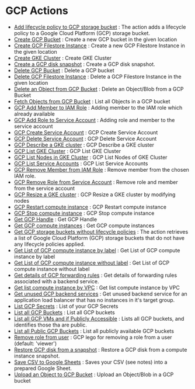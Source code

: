 # GCP Actions
* [Add lifecycle policy to GCP storage bucket](https://github.com/unskript/Awesome-CloudOps-Automation/tree/master/GCP/legos/gcp_add_lifecycle_policy_to_bucket/README.md) : The action adds a lifecycle policy to a Google Cloud Platform (GCP) storage bucket.
* [Create GCP Bucket](https://github.com/unskript/Awesome-CloudOps-Automation/tree/master/GCP/legos/gcp_create_bucket/README.md) : Create a new GCP bucket in the given location
* [Create GCP Filestore Instance](https://github.com/unskript/Awesome-CloudOps-Automation/tree/master/GCP/legos/gcp_create_filestore_instance/README.md) : Create a new GCP Filestore Instance in the given location
* [Create GKE Cluster](https://github.com/unskript/Awesome-CloudOps-Automation/tree/master/GCP/legos/gcp_create_gke_cluster/README.md) : Create GKE Cluster
* [Create a GCP disk snapshot](https://github.com/unskript/Awesome-CloudOps-Automation/tree/master/GCP/legos/gcp_create_disk_snapshot/README.md) : Create a GCP disk snapshot.
* [Delete GCP Bucket](https://github.com/unskript/Awesome-CloudOps-Automation/tree/master/GCP/legos/gcp_delete_bucket/README.md) : Delete a GCP bucket
* [Delete GCP Filestore Instance](https://github.com/unskript/Awesome-CloudOps-Automation/tree/master/GCP/legos/gcp_delete_filestore_instance/README.md) : Delete a GCP Filestore Instance in the given location
* [Delete an Object from GCP Bucket](https://github.com/unskript/Awesome-CloudOps-Automation/tree/master/GCP/legos/gcp_delete_object_from_bucket/README.md) : Delete an Object/Blob from a GCP Bucket
* [Fetch Objects from GCP Bucket](https://github.com/unskript/Awesome-CloudOps-Automation/tree/master/GCP/legos/gcp_fetch_objects_from_bucket/README.md) : List all Objects in a GCP bucket
* [GCP Add Member to IAM Role](https://github.com/unskript/Awesome-CloudOps-Automation/tree/master/GCP/legos/gcp_add_member_to_iam_role/README.md) : Adding member to the IAM role which already available
* [GCP Add Role to Service Account](https://github.com/unskript/Awesome-CloudOps-Automation/tree/master/GCP/legos/gcp_add_role_to_service_account/README.md) : Adding role and member to the service account
* [GCP Create Service Account](https://github.com/unskript/Awesome-CloudOps-Automation/tree/master/GCP/legos/gcp_create_service_account/README.md) : GCP Create Service Account
* [GCP Delete Service Account](https://github.com/unskript/Awesome-CloudOps-Automation/tree/master/GCP/legos/gcp_delete_service_account/README.md) : GCP Delete Service Account
* [GCP Describe a GKE cluster](https://github.com/unskript/Awesome-CloudOps-Automation/tree/master/GCP/legos/gcp_describe_gke_cluster/README.md) : GCP Describe a GKE cluster
* [GCP List GKE Cluster](https://github.com/unskript/Awesome-CloudOps-Automation/tree/master/GCP/legos/gcp_list_gke_cluster/README.md) : GCP List GKE Cluster
* [GCP List Nodes in GKE Cluster](https://github.com/unskript/Awesome-CloudOps-Automation/tree/master/GCP/legos/gcp_list_nodes_in_gke_cluster/README.md) : GCP List Nodes of GKE Cluster
* [GCP List Service Accounts](https://github.com/unskript/Awesome-CloudOps-Automation/tree/master/GCP/legos/gcp_list_service_accounts/README.md) : GCP List Service Accounts
* [GCP Remove Member from IAM Role](https://github.com/unskript/Awesome-CloudOps-Automation/tree/master/GCP/legos/gcp_remove_member_from_iam_role/README.md) : Remove member from the chosen IAM role.
* [GCP Remove Role from Service Account](https://github.com/unskript/Awesome-CloudOps-Automation/tree/master/GCP/legos/gcp_remove_role_from_service_account/README.md) : Remove role and member from the service account
* [GCP Resize a GKE cluster](https://github.com/unskript/Awesome-CloudOps-Automation/tree/master/GCP/legos/gcp_resize_gke_cluster/README.md) : GCP Resize a GKE cluster by modifying nodes
* [GCP Restart compute instance](https://github.com/unskript/Awesome-CloudOps-Automation/tree/master/GCP/legos/gcp_restart_compute_instances/README.md) : GCP Restart compute instance
* [GCP Stop compute instance](https://github.com/unskript/Awesome-CloudOps-Automation/tree/master/GCP/legos/gcp_stop_compute_instances/README.md) : GCP Stop compute instance
* [Get GCP Handle](https://github.com/unskript/Awesome-CloudOps-Automation/tree/master/GCP/legos/gcp_get_handle/README.md) : Get GCP Handle
* [Get GCP compute instances](https://github.com/unskript/Awesome-CloudOps-Automation/tree/master/GCP/legos/gcp_list_compute_instances/README.md) : Get GCP compute instances
* [Get GCP storage buckets without lifecycle policies](https://github.com/unskript/Awesome-CloudOps-Automation/tree/master/GCP/legos/gcp_get_buckets_without_lifecycle_policies/README.md) : The action retrieves a list of Google Cloud Platform (GCP) storage buckets that do not have any lifecycle policies applied.
* [Get List of GCP compute instance by label](https://github.com/unskript/Awesome-CloudOps-Automation/tree/master/GCP/legos/gcp_list_compute_instances_by_label/README.md) : Get List of GCP compute instance by label
* [Get List of GCP compute instance without label](https://github.com/unskript/Awesome-CloudOps-Automation/tree/master/GCP/legos/gcp_get_instances_without_label/README.md) : Get List of GCP compute instance without label
* [Get details of GCP forwarding rules](https://github.com/unskript/Awesome-CloudOps-Automation/tree/master/GCP/legos/gcp_get_forwarding_rules_details/README.md) : Get details of forwarding rules associated with a backend service.
* [Get list  compute instance by VPC](https://github.com/unskript/Awesome-CloudOps-Automation/tree/master/GCP/legos/gcp_list_compute_instances_by_vpc/README.md) : Get list  compute instance by VPC
* [Get unused GCP backend services](https://github.com/unskript/Awesome-CloudOps-Automation/tree/master/GCP/legos/gcp_get_unused_backend_services/README.md) : Get unused backend service for an application load balancer that has no instances in it's target group.
* [List GCP Secrets](https://github.com/unskript/Awesome-CloudOps-Automation/tree/master/GCP/legos/gcp_list_secrets/README.md) : List of your GCP Secrets
* [List all GCP Buckets](https://github.com/unskript/Awesome-CloudOps-Automation/tree/master/GCP/legos/gcp_list_buckets/README.md) : List all GCP buckets
* [List all GCP VMs and if Publicly Accessible](https://github.com/unskript/Awesome-CloudOps-Automation/tree/master/GCP/legos/gcp_list_vms_access/README.md) : Lists all GCP buckets, and identifies those tha are public.
* [List all Public GCP Buckets](https://github.com/unskript/Awesome-CloudOps-Automation/tree/master/GCP/legos/gcp_list_public_buckets/README.md) : List all publicly available GCP buckets
* [Remove role from user](https://github.com/unskript/Awesome-CloudOps-Automation/tree/master/GCP/legos/gcp_remove_user_role/README.md) : GCP lego for removing a role from a user (default: 'viewer')
* [Restore GCP disk from a snapshot](https://github.com/unskript/Awesome-CloudOps-Automation/tree/master/GCP/legos/gcp_restore_disk_from_snapshot/README.md) : Restore a GCP disk from a compute instance snapshot.
* [Save CSV to Google Sheets](https://github.com/unskript/Awesome-CloudOps-Automation/tree/master/GCP/legos/gcp_save_csv_to_google_sheets_v1/README.md) : Saves your CSV (see notes) into a prepared Google Sheet.
* [Upload an Object to GCP Bucket](https://github.com/unskript/Awesome-CloudOps-Automation/tree/master/GCP/legos/gcp_upload_file_to_bucket/README.md) : Upload an Object/Blob in a GCP bucket
